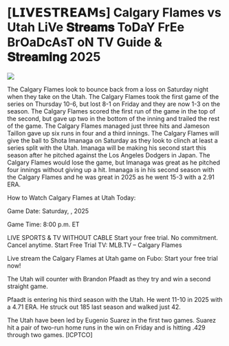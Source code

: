 #  [𝗟𝗜𝗩𝗘𝗦𝗧𝗥𝗘𝗔𝗠𝘀] Calgary Flames vs Utah LiVe 𝐒𝐭𝐫𝐞𝐚𝐦𝐬 ToDaY FrEe BrOaDcAsT oN TV Guide & 𝐒𝐭𝐫𝐞𝐚𝐦𝐢𝐧𝐠  2025  
  
  
[![](https://i.imgur.com/qSNzIqt.png)](https://movie.rssnews.media/yGkJzUlH.php)  
  
The Calgary Flames look to bounce back from a loss on Saturday night when they take on the Utah. The Calgary Flames took the first game of the series on Thursday 10-6, but lost 8-1 on Friday and they are now 1-3 on the season. The Calgary Flames scored the first run of the game in the top of the second, but gave up two in the bottom of the inning and trailed the rest of the game. The Calgary Flames managed just three hits and Jameson Taillon gave up six runs in four and a third innings. The Calgary Flames will give the ball to Shota Imanaga on Saturday as they look to clinch at least a series split with the Utah. Imanaga will be making his second start this season after he pitched against the Los Angeles Dodgers in Japan. The Calgary Flames would lose the game, but Imanaga was great as he pitched four innings without giving up a hit. Imanaga is in his second season with the Calgary Flames and he was great in 2025 as he went 15-3 with a 2.91 ERA.

How to Watch Calgary Flames at Utah Today:

Game Date: Saturday, , 2025

Game Time: 8:00 p.m. ET

LIVE SPORTS & TV WITHOUT CABLE
Start your free trial. No commitment. Cancel anytime.
Start Free Trial
TV: MLB.TV – Calgary Flames

Live stream the Calgary Flames at Utah game on Fubo: Start your free trial now!

The Utah will counter with Brandon Pfaadt as they try and win a second straight game.

Pfaadt is entering his third season with the Utah. He went 11-10 in 2025 with a 4.71 ERA. He struck out 185 last season and walked just 42.

The Utah have been led by Eugenio Suarez in the first two games. Suarez hit a pair of two-run home runs in the win on Friday and is hitting .429 through two games. [ICPTCO]
